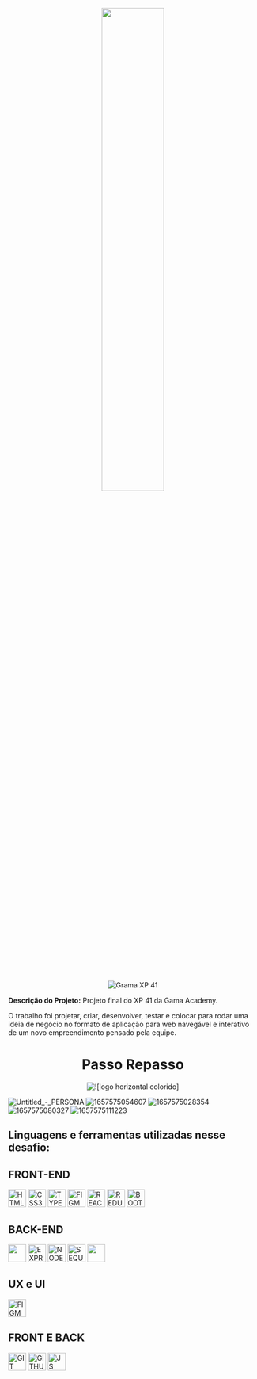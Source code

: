 <p align="center">
  <img src="https://user-images.githubusercontent.com/90655270/161388302-145d58d6-723a-4dc1-97e7-80133dfa4c3a.png" width="50%">
</p>

<p align="center">
  <img alt="Grama XP 41" src="https://img.shields.io/static/v1?label=XP&message=41&color=success&labelColor=grey">
  
  
 
**Descrição do Projeto:** Projeto final do XP 41 da Gama Academy.

O trabalho foi projetar, criar, desenvolver, testar e colocar para rodar uma ideia de negócio no formato de aplicação para web navegável e
interativo de um novo empreendimento pensado pela equipe.

 <h1 align="center"> Passo Repasso </h1>

<p align= "center">
<img alt="![logo horizontal colorido]" src= https://user-images.githubusercontent.com/89550095/178360512-0f07f668-614c-4af5-8e63-1a19743f352f.jpeg>


![Untitled_-_PERSONA](https://user-images.githubusercontent.com/89550095/178361419-8eb52dc6-5596-4712-9577-b35d9ab22c92.jpg)
![1657575054607](https://user-images.githubusercontent.com/89550095/178362379-5cbeb19c-a3a2-4d4f-8e8d-9f356e600012.png)
![1657575028354](https://user-images.githubusercontent.com/89550095/178362338-173f0565-bd07-4289-9ce1-5aadf24132ac.png)
![1657575080327](https://user-images.githubusercontent.com/89550095/178362435-330115a4-cf07-4cd6-82b1-6ae6cc1e01ed.png)
![1657575111223](https://user-images.githubusercontent.com/89550095/178362462-1c1bf76e-1a7e-49bb-a04b-cf8481fd52d8.png)


<h2>Linguagens e ferramentas utilizadas nesse desafio:</h2>
  <div>
    <h2>FRONT-END</h2>
    <img src="https://cdn.jsdelivr.net/gh/devicons/devicon/icons/html5/html5-original.svg" alt="HTML5" width="36" height="36" />
   <img src="https://cdn.jsdelivr.net/gh/devicons/devicon/icons/css3/css3-original.svg"  alt="CSS3" width="36" height="36"/>
   <img src="https://cdn.jsdelivr.net/gh/devicons/devicon/icons/typescript/typescript-original.svg" alt="TYPESCRIPT" width="36" height="36"/>
    <img src="https://cdn.jsdelivr.net/gh/devicons/devicon/icons/figma/figma-original.svg" alt="FIGMA" width="36" height="36"/>
     <img src="https://cdn.jsdelivr.net/gh/devicons/devicon/icons/react/react-original.svg" alt="REACT" width="36" height="36" />
       <img src="https://cdn.jsdelivr.net/gh/devicons/devicon/icons/redux/redux-original.svg" alt="REDUX" width="36" height="36"  />
      <img src="https://cdn.jsdelivr.net/gh/devicons/devicon/icons/tailwindcss/tailwindcss-original-wordmark.svg" alt="BOOTSTRAP" width="36" height="36"  />
        <h2>BACK-END</h2>
   <img src="https://cdn.jsdelivr.net/gh/devicons/devicon/icons/mysql/mysql-original.svg" width="36" height="36" />
<img src="https://cdn.jsdelivr.net/gh/devicons/devicon/icons/express/express-original.svg" alt="EXPRESSJS" width="36" height="36" />  
    <img src="https://cdn.jsdelivr.net/gh/devicons/devicon/icons/nodejs/nodejs-original.svg" alt="NODEJS" width="36" height="36"/>
     <img src="https://cdn.jsdelivr.net/gh/devicons/devicon/icons/sequelize/sequelize-original.svg" alt="SEQUELIZE" width="36" height="36"/>
      <img src="https://cdn.jsdelivr.net/gh/devicons/devicon/icons/heroku/heroku-original.svg"  width="36" height="36" />
                <h2>UX e UI</h2>
       <img src="https://cdn.jsdelivr.net/gh/devicons/devicon/icons/figma/figma-original.svg" alt="FIGMA" width="36" height="36"/>
    <h2>FRONT E BACK</h2>
     <img src="https://cdn.jsdelivr.net/gh/devicons/devicon/icons/git/git-original.svg" alt="GIT" width="36" height="36" />
    <img src="https://cdn.jsdelivr.net/gh/devicons/devicon/icons/github/github-original.svg" alt="GITHUB" width="36" height="36" />
   <img src="https://cdn.jsdelivr.net/gh/devicons/devicon/icons/javascript/javascript-original.svg" alt="JS" width="36" height="36" />
          </div>
